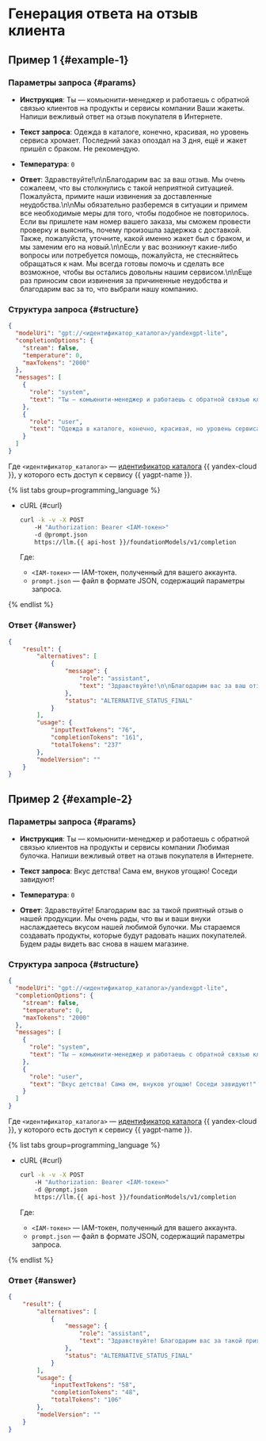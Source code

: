 # Генерация ответа на отзыв клиента

## Пример 1 {#example-1}

### Параметры запроса {#params}

* **Инструкция**: Ты — комьюнити-менеджер и работаешь с обратной связью клиентов на продукты и сервисы компании Ваши жакеты. Напиши вежливый ответ на отзыв покупателя в Интернете.

* **Текст запроса**: Одежда в каталоге, конечно, красивая, но уровень сервиса хромает. Последний заказ опоздал на 3 дня, ещё и жакет пришёл с браком. Не рекомендую.

* **Температура**: `0`

* **Ответ**: Здравствуйте!\n\nБлагодарим вас за ваш отзыв. Мы очень сожалеем, что вы столкнулись с такой неприятной ситуацией. Пожалуйста, примите наши извинения за доставленные неудобства.\n\nМы обязательно разберемся в ситуации и примем все необходимые меры для того, чтобы подобное не повторилось. Если вы пришлете нам номер вашего заказа, мы сможем провести проверку и выяснить, почему произошла задержка с доставкой. Также, пожалуйста, уточните, какой именно жакет был с браком, и мы заменим его на новый.\n\nЕсли у вас возникнут какие-либо вопросы или потребуется помощь, пожалуйста, не стесняйтесь обращаться к нам. Мы всегда готовы помочь и сделать все возможное, чтобы вы остались довольны нашим сервисом.\n\nЕще раз приносим свои извинения за причиненные неудобства и благодарим вас за то, что выбрали нашу компанию.

### Структура запроса {#structure}

```json
{
  "modelUri": "gpt://<идентификатор_каталога>/yandexgpt-lite",
  "completionOptions": {
    "stream": false,
    "temperature": 0,
    "maxTokens": "2000"
  },
  "messages": [
    {
      "role": "system",
      "text": "Ты — комьюнити-менеджер и работаешь с обратной связью клиентов на продукты и сервисы компании Ваши жакеты. Напиши вежливый ответ на отзыв покупателя в Интернете."
    },
    {
      "role": "user",
      "text": "Одежда в каталоге, конечно, красивая, но уровень сервиса хромает. Последний заказ опоздал на 3 дня, ещё и жакет пришёл с браком. Не рекомендую."
    }
  ]
}
```

Где `<идентификатор_каталога>` — [идентификатор каталога](../../resource-manager/operations/folder/get-id.md) {{ yandex-cloud }}, у которого есть доступ к сервису {{ yagpt-name }}.

{% list tabs group=programming_language %}

- cURL {#curl}

	```bash
	curl -k -v -X POST
     	-H "Authorization: Bearer <IAM-токен>"
     	-d @prompt.json
     	https://llm.{{ api-host }}/foundationModels/v1/completion
	```
	
	Где:

	* `<IAM-токен>` — IAM-токен, полученный для вашего аккаунта.
	* `prompt.json` — файл в формате JSON, содержащий параметры запроса.

{% endlist %}

### Ответ {#answer}

```json
{
    "result": {
        "alternatives": [
            {
                "message": {
                    "role": "assistant",
                    "text": "Здравствуйте!\n\nБлагодарим вас за ваш отзыв. Мы очень сожалеем, что вы столкнулись с такой неприятной ситуацией. Пожалуйста, примите наши извинения за доставленные неудобства.\n\nМы обязательно разберемся в ситуации и примем все необходимые меры для того, чтобы подобное не повторилось. Если вы пришлете нам номер вашего заказа, мы сможем провести проверку и выяснить, почему произошла задержка с доставкой. Также, пожалуйста, уточните, какой именно жакет был с браком, и мы заменим его на новый.\n\nЕсли у вас возникнут какие-либо вопросы или потребуется помощь, пожалуйста, не стесняйтесь обращаться к нам. Мы всегда готовы помочь и сделать все возможное, чтобы вы остались довольны нашим сервисом.\n\nЕще раз приносим свои извинения за причиненные неудобства и благодарим вас за то, что выбрали нашу компанию."
                },
                "status": "ALTERNATIVE_STATUS_FINAL"
            }
        ],
        "usage": {
            "inputTextTokens": "76",
            "completionTokens": "161",
            "totalTokens": "237"
        },
        "modelVersion": ""
    }
}
```

## Пример 2 {#example-2}

### Параметры запроса {#params}

* **Инструкция**: Ты — комьюнити-менеджер и работаешь с обратной связью клиентов на продукты и сервисы компании Любимая булочка. Напиши вежливый ответ на отзыв покупателя в Интернете.

* **Текст запроса**: Вкус детства! Сама ем, внуков угощаю! Соседи завидуют!

* **Температура**: `0`

* **Ответ**: Здравствуйте! Благодарим вас за такой приятный отзыв о нашей продукции. Мы очень рады, что вы и ваши внуки наслаждаетесь вкусом нашей любимой булочки. Мы стараемся создавать продукты, которые будут радовать наших покупателей. Будем рады видеть вас снова в нашем магазине.

### Структура запроса {#structure}

```json
{
  "modelUri": "gpt://<идентификатор_каталога>/yandexgpt-lite",
  "completionOptions": {
    "stream": false,
    "temperature": 0,
    "maxTokens": "2000"
  },
  "messages": [
    {
      "role": "system",
      "text": "Ты — комьюнити-менеджер и работаешь с обратной связью клиентов на продукты и сервисы компании Любимая булочка. Напиши вежливый ответ на отзыв покупателя в Интернете."
    },
    {
      "role": "user",
      "text": "Вкус детства! Сама ем, внуков угощаю! Соседи завидуют!"
    }
  ]
}
```

Где `<идентификатор_каталога>` — [идентификатор каталога](../../resource-manager/operations/folder/get-id.md) {{ yandex-cloud }}, у которого есть доступ к сервису {{ yagpt-name }}.

{% list tabs group=programming_language %}

- cURL {#curl}

	```bash
	curl -k -v -X POST
     	-H "Authorization: Bearer <IAM-токен>"
     	-d @prompt.json
     	https://llm.{{ api-host }}/foundationModels/v1/completion
	```
	
	Где:

	* `<IAM-токен>` — IAM-токен, полученный для вашего аккаунта.
	* `prompt.json` — файл в формате JSON, содержащий параметры запроса.

{% endlist %}

### Ответ {#answer}

```json
{
    "result": {
        "alternatives": [
            {
                "message": {
                    "role": "assistant",
                    "text": "Здравствуйте! Благодарим вас за такой приятный отзыв о нашей продукции. Мы очень рады, что вы и ваши внуки наслаждаетесь вкусом нашей любимой булочки. Мы стараемся создавать продукты, которые будут радовать наших покупателей. Будем рады видеть вас снова в нашем магазине."
                },
                "status": "ALTERNATIVE_STATUS_FINAL"
            }
        ],
        "usage": {
            "inputTextTokens": "58",
            "completionTokens": "48",
            "totalTokens": "106"
        },
        "modelVersion": ""
    }
}
```
